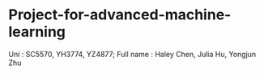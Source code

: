 # Project-for-advanced-machine-learning
Uni : SC5570, YH3774, YZ4877; Full name : Haley Chen, Julia Hu, Yongjun Zhu

